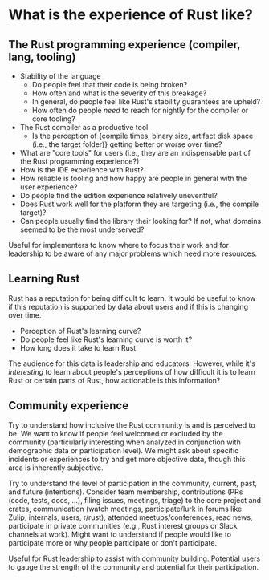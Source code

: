 # What is the experience of Rust like?

## The Rust programming experience (compiler, lang, tooling)

* Stability of the language
  * Do people feel that their code is being broken?
  * How often and what is the severity of this breakage?
  * In general, do people feel like Rust's stability guarantees are upheld?
  * How often do people *need* to reach for nightly for the compiler or core tooling?
* The Rust compiler as a productive tool
  * Is the perception of {compile times, binary size, artifact disk space (i.e., the target folder)} getting better or worse over time?
* What are "core tools" for users (i.e., they are an indispensable part of the Rust programming experience?)
* How is the IDE experience with Rust?
* How reliable is tooling and how happy are people in general with the user experience?
* Do people find the edition experience relatively uneventful?
* Does Rust work well for the platform they are targeting (i.e., the compile target)?
* Can people usually find the library their looking for? If not, what domains seemed to be the most underserved?

Useful for implementers to know where to focus their work and for leadership to be aware of any major problems which need more resources.

## Learning Rust

Rust has a reputation for being difficult to learn. It would be useful to know if this reputation is supported by data about users and if this is changing over time.

* Perception of Rust's learning curve?
* Do people feel like Rust's learning curve is worth it?
* How long does it take to learn Rust

The audience for this data is leadership and educators. However, while it's _interesting_ to learn about people's perceptions of how difficult it is to learn Rust or certain parts of Rust, how actionable is this information?


## Community experience

Try to understand how inclusive the Rust community is and is perceived to be. We want to know if people feel welcomed or excluded by the community (particularly interesting when analyzed in conjunction with demographic data or participation level). We might ask about specific incidents or experiences to try and get more objective data, though this area is inherently subjective.

Try to understand the level of participation in the community, current, past, and future (intentions). Consider team membership, contributions (PRs (code, tests, docs, ...), filing issues, meetings, triage) to the core project and crates, communication (watch meetings, participate/lurk in forums like Zulip, internals, users, r/rust), attended meetups/conferences, read news, participate in private communities (e.g., Rust interest groups or Slack channels at work). Might want to understand if people would like to participate more or why people participate or don't participate.

Useful for Rust leadership to assist with community building. Potential users to gauge the strength of the community and potential for their participation.
